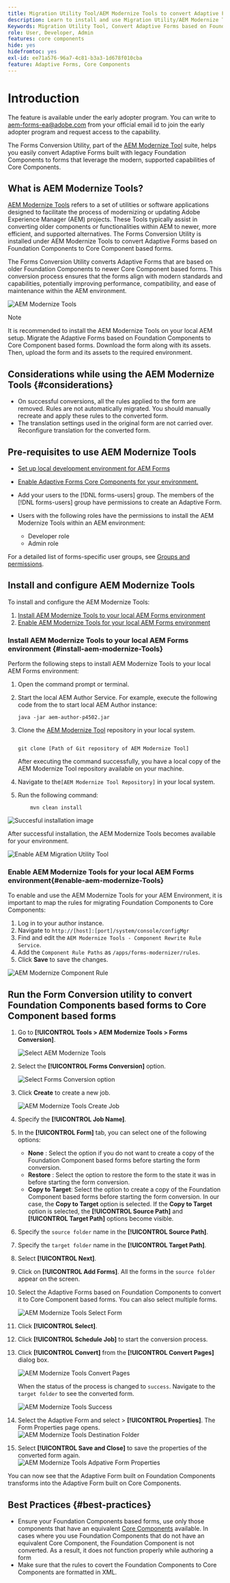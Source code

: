 ```yaml
---
title: Migration Utility Tool/AEM Modernize Tools to convert Adaptive Forms based on Foundation Components to Core Component based forms
description: Learn to install and use Migration Utility/AEM Modernize Tools to convert Adaptive Forms based on Foundation Components to Core Component based forms.
Keywords: Migration Utility Tool, Convert Adaptive Forms based on Foundation Components to Core Component based forms, Convert Foundation forms to Core Components forms, Using Modernizer Tool to convert Foundation Components to Core Components in forms.
role: User, Developer, Admin
features: core components
hide: yes
hidefromtoc: yes
exl-id: ee71a576-96a7-4c81-b3a3-1d678f010cba
feature: Adaptive Forms, Core Components
---
```

# Introduction 

<span class="preview"> The feature is available under the early adopter program. You can write to aem-forms-ea@adobe.com from your official email id to join the early adopter program and request access to the capability. </span>

The Forms Conversion Utility, part of the [AEM Modernize Tool](https://opensource.adobe.com/aem-modernize-tools/) suite, helps you easily convert Adaptive Forms built with legacy Foundation Components to forms that leverage the modern, supported capabilities of Core Components.

## What is AEM Modernize Tools?

[AEM Modernize Tools](https://opensource.adobe.com/aem-modernize-tools/) refers to a set of utilities or software applications designed to facilitate the process of modernizing or updating Adobe Experience Manager (AEM) projects. These Tools typically assist in converting older components or functionalities within AEM to newer, more efficient, and supported alternatives. The Forms Conversion Utility is installed under AEM Modernize Tools to convert Adaptive Forms based on Foundation Components to Core Component based forms.

The Forms Conversion Utility converts Adaptive Forms that are based on older Foundation Components to newer Core Component based forms. This conversion process ensures that the forms align with modern standards and capabilities, potentially improving performance, compatibility, and ease of maintenance within the AEM environment.

![AEM Modernize Tools](/help/forms/assets/aem-modernize-tools.png)

>[!NOTE]
> 
> It is recommended to install the AEM Modernize Tools on your local AEM setup. Migrate the Adaptive Forms based on Foundation Components to Core Component based forms. Download the form along with its assets. Then, upload the form and its assets to the required environment.

## Considerations while using the AEM Modernize Tools {#considerations}

 * On successful conversions, all the rules applied to the form are removed. Rules are not automatically migrated. You should manually recreate and apply these rules to the converted form.
* The translation settings used in the original form are not carried over. Reconfigure translation for the converted form.
<!-- * If the form built on Foundation Components contains custom function rules, you have to rewrite these rules for the converted form based on Core Components.-->

## Pre-requisites to use AEM Modernize Tools

* [Set up local development environment for AEM Forms](/help/forms/setup-local-development-environment.md)
* [Enable Adaptive Forms Core Components for your environment.](/help/forms/enable-adaptive-forms-core-components.md)

* Add your users to the [!DNL forms-users] group. The members of the [!DNL forms-users] group have permissions to create an Adaptive Form. 

* Users with the following roles have the permissions to install the AEM Modernize Tools within an AEM environment:
  * Developer role
  * Admin role

For a detailed list of forms-specific user groups, see [Groups and permissions](forms-groups-privileges-tasks.md).

## Install and configure AEM Modernize Tools 

To install and configure the AEM Modernize Tools:

1. [Install AEM Modernize Tools to your local AEM Forms environment](#install-aem-modernize-Tools)
2. [Enable AEM Modernize Tools for your local AEM Forms environment](#enable-aem-modernize-Tools)

### Install AEM Modernize Tools to your local AEM Forms environment {#install-aem-modernize-Tools}

Perform the following steps to install AEM Modernize Tools to your local AEM Forms environment:

1. Open the command prompt or terminal.
1. Start the local AEM Author Service. For example, execute the following code from the to start local AEM Author instance:

    `java -jar aem-author-p4502.jar`

1. Clone the [AEM Modernize Tool](/help/migration-journey/refactoring-tools/aem-modernization-tools.md) repository in your local system.

    ```Shell 

    git clone [Path of Git repository of AEM Modernize Tool]

    ```

    After executing the command successfully, you have a local copy of the AEM Modernize Tool repository available on your machine.

1. Navigate to the`[AEM Modernize Tool Repository]`  in your local system.
1. Run the following command: 

    ```Shell
        mvn clean install 
    
    ```
 ![Succesful installation image](/help/forms/assets/aem-modernize-install-steps.png)

After successful installation, the AEM Modernize Tools becomes available for your environment. 

![Enable AEM Migration Utility Tool](/help/forms/assets/enable-aem-modernizer-tools.png) 


### Enable AEM Modernize Tools for your local AEM Forms environment{#enable-aem-modernize-Tools}

To enable and use the AEM Modernize Tools for your AEM Environment, it is important to map the rules for migrating Foundation Components to Core Components:

1. Log in to your author instance.
1. Navigate to `http://[host]:[port]/system/console/configMgr`
1. Find and edit the `AEM Modernize Tools - Component Rewrite Rule Service`.
1. Add the `Component Rule Paths` as `/apps/forms-modernizer/rules`. 
1. Click **Save** to save the changes.

![AEM Modernize Component Rule](/help/forms/assets/aem-modernize-tools-component-rule.png)

## Run the Form Conversion utility to convert Foundation Components based forms to Core Component based forms 

1. Go to **[!UICONTROL Tools > AEM Modernize Tools > Forms Conversion]**.
   
   ![Select AEM Modernize Tools](/help/forms/assets/aem-modernize-tools-select-form.png)

1. Select the **[!UICONTROL Forms Conversion]** option.
   
   ![Select Forms Conversion option](/help/forms/assets/aem-modernize-forms-conversion.png)

1. Click **Create** to create a new job.

    ![AEM Modernize Tools Create Job](/help/forms/assets/aem-modernize-tools-create-job.png)

1. Specify the **[!UICONTROL Job Name]**.
1. In the **[!UICONTROL Form]** tab, you can select one of the following options:
   * **None** : Select the option if you do not want to create a copy of the Foundation Component based forms before starting the form conversion.
   * **Restore** : Select the option to restore the form to the state it was in before starting the form conversion.
   * **Copy to Target**: Select the option to create a copy of the Foundation Component based forms before starting the form conversion.
  In our case, the **Copy to Target** option is selected. If the **Copy to Target** option is selected, the **[!UICONTROL Source Path]** and **[!UICONTROL Target Path]** options become visible.

1. Specify the `source folder` name in the **[!UICONTROL Source Path]**.
1. Specify the `target folder` name in the **[!UICONTROL Target Path]**.
1. Select **[!UICONTROL Next]**.
1. Click on **[!UICONTROL Add Forms]**. All the forms in the `source folder` appear on the screen.
1. Select the Adaptive Forms based on Foundation Components to convert it to Core Component based forms. You can also select multiple forms.

    ![AEM Modernize Tools Select Form](/help/forms/assets/aem-modernize-tools-select-form.png)

1. Click **[!UICONTROL Select]**.
1. Click **[!UICONTROL Schedule Job]** to start the conversion process.
1. Click **[!UICONTROL Convert]** from the **[!UICONTROL Convert Pages]** dialog box.

   ![AEM Modernize Tools Convert Pages](/help/forms/assets/aem-modernize-tools-convert-form.png)

   When the status of the process is changed to `success`. Navigate to the `target folder` to see the converted form.

   ![AEM Modernize Tools Success](/help/forms/assets/aem-modernize-tools-success.png)

1.  Select the Adaptive Form and select > **[!UICONTROL Properties]**. The Form Properties page opens. 
     ![AEM Modernize Tools Destination Folder](/help/forms/assets/aem-modernize-tools-destination-folder.png)

1. Select **[!UICONTROL Save and Close]** to save the properties of the converted form again.
    ![AEM Modernize Tools Adpative Form Properties](/help/forms/assets/aem-modernize-tools-af-properties.png)

You can now see that the Adaptive Form built on Foundation Components transforms into the Adaptive Form built on Core Components. 

## Best Practices {#best-practices}

* Ensure your Foundation Components based forms, use only those components that have an equivalent [Core Components](https://experienceleague.adobe.com/en/docs/experience-manager-core-components/using/adaptive-forms/introduction#available-components-a-breakdown-by-component-type) available. In cases where you use Foundation Components that do not have an equivalent Core Component, the Foundation Component is not converted. As a result, it does not function properly while authoring a form
* Make sure that the rules to covert the Foundation Components to Core Components are formatted in XML.
